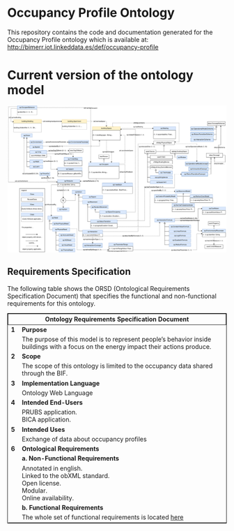 # Occupancy Profile Ontology
This repository contains the code and documentation generated for the Occupancy Profile ontology which is available at:
http://bimerr.iot.linkeddata.es/def/occupancy-profile

# Current version of the ontology model
![Current version of the model](https://github.com/oeg-upm/bimerr-occupant-behavior/blob/master/diagrams/diagram.svg "Occupancy Profile model")


## Requirements Specification

The following table shows the ORSD (Ontological Requirements Specification Document) that specifies the functional and non-functional requirements for this ontology.


<table style="width:100%; border: 1px solid">

  <tr>
    <th colspan="2" style="width:5%; text-align:center; border:1px solid">Ontology Requirements Specification Document</th>
  </tr>
  

  <tr>
    <td style="width:5%"><b>1</b></td>
    <td><b>Purpose</b></td>
  </tr>
  <tr>
    <td style="width:5%"></td>
    <td>The purpose of this model is to represent people’s behavior
	inside buildings with a focus on the energy impact their actions produce.</td>
  </tr>



  <tr>
    <td style="width:5%"><b>2</b></td>
    <td><b>Scope</b></td>
  </tr>
  <tr>
    <td style="width:5%"></td>
    <td>The scope of this ontology is limited to the occupancy data shared through the BIF.</td>
  </tr>



  <tr>
    <td style="width:5%"><b>3</b></td>
    <td><b>Implementation Language</b></td>
  </tr>
  <tr>
    <td style="width:5%"></td>
    <td>Ontology Web Language</td>
  </tr>



  <tr>
    <td style="width:5%"><b>4</b></td>
    <td><b>Intended End-Users</b></td>
  </tr>
  <tr>
    <td style="width:5%"></td>
    <td>PRUBS application.<br>
		BICA application.</td>
  </tr>



  <tr>
    <td style="width:5%"><b>5</b></td>
    <td><b>Intended Uses</b></td>
  </tr>
  <tr>
    <td style="width:5%"></td>
    <td>Exchange of data about occupancy profiles</td>
  </tr>


<tr>
    <td style="width:5%"><b>6</b></td>
    <td><b>Ontological Requirements</b></td>
  </tr>
  <tr>
    <td style="width:5%"></td>
    <td><b>a. Non-Functional Requirements</b></td>
  </tr>
  <tr>
    <td style="width:5%"></td>
    <td>Annotated in english.<br>
		Linked to the obXML standard.<br>
		Open license.<br>
		Modular.<br>
		Online availability.</td>
  </tr>
  <tr>
    <td style="width:5%"></td>
    <td><b>b. Functional Requirements</b></td>
  </tr>
  <tr>
    <td style="width:5%"></td>
    <td>The whole set of functional requirements is located <a href="https://github.com/oeg-upm/bimerr-occupant-behavior/blob/master/requirements">here</a> </td>
  </tr>
  

</table>
